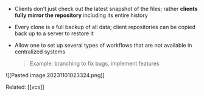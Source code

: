 - Clients don’t just check out the latest snapshot of the files; rather **clients fully mirror the repository** including its entire history
    
- Every clone is a full backup of all data; client repositories can be copied back up to a server to restore it
    
- Allow one to set up several types of workflows that are not available in centralized systems
    
    > Example: branching to fix bugs, implement features
    
![[Pasted image 20231101023324.png]]

Related: [[vcs]]